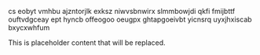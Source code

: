 cs eobyt vmhbu ajzntorjlk exksz niwvsbnwirx slmmbowjdi qkfi fmijbttf ouftvdgceay ept hyncb offeogoo oeugpx ghtapgoeivbt yicnsrq uyxjhxiscab bxycxwhfum

<!--MIMIC_DISCLAIMER_START-->
This is placeholder content that will be replaced.
<!--MIMIC_DISCLAIMER_END-->